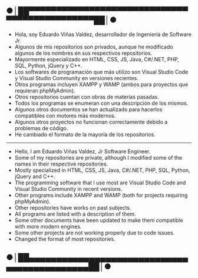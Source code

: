 ## ●│██▀▀▀▀▀▀▀▀▀▀▀▀▀▀▀▀▀▀▀▀▀▀▀▀▀▀▀▀▀▀▀▀▀▀▀▀▀▀▀▀▀▀▀▀▀██│●
- Hola, soy Eduardo Viñas Valdez, desarrollador de Ingeniería de Software Jr. 
- Algunos de mis repositorios son privados, aunque he modificado algunos de los nombres en sus respectivos repositorios.
- Mayormente especializado en HTML, CSS, JS, Java, C#/.NET, PHP, SQL, Python, jQuery y C++. 
- Los softwares de programación que más utilizo son Visual Studio Code y Visual Studio Community en versiones recientes.
- Otros programas incluyen XAMPP y WAMP (ambos para proyectos que requieran phpMyAdmin).
- Otros repositorios cuentan con obras de materias pasadas.
- Todos los programas se enumeran con una descripción de los mismos. 
- Algunos otros documentos se han actualizado para hacerlos compatibles con motores más modernos. 
- Algunos otros proyectos no funcionan correctamente debido a problemas de código.
- He cambiado el formato de la mayoría de los repositorios.

--------------------------------------------------------------------------------------------------------------------------------------------------------------------

- Hello, I am Eduardo Viñas Valdez, Jr Software Engineer.
- Some of my repositories are private, although I modified some of the names in their respective repositories.
- Mostly specialized in HTML, CSS, JS, Java, C#/.NET, PHP, SQL, Python, jQuery and C++.
- The programming software that I use most are Visual Studio Code and Visual Studio Community in recent versions.
- Other programs include XAMPP and WAMP (both for projects requiring phpMyAdmin).
- Other repositories have works on past subjects.
- All programs are listed with a description of them.
- Some other documents have been updated to make them compatible with more modern engines.
- Some other projects are not working properly due to code issues.
- Changed the format of most repositories.
## ●│██▄▄▄▄▄▄▄▄▄▄▄▄▄▄▄▄▄▄▄▄▄▄▄▄▄▄▄▄▄▄▄▄▄▄▄▄▄▄▄▄▄▄▄▄██│●

<!--Formato de descripción de repositorios-->
<!----Notas---->
<!----Separador de las notas---->
<!----Directorio con descripcion de los programas---->
<!----Separador del directorio con descripcion de los programas---->

